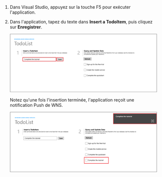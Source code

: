 
1. Dans Visual Studio, appuyez sur la touche F5 pour exécuter l'application.

2. Dans l'application, tapez du texte dans **Insert a TodoItem**, puis cliquez sur **Enregistrer**.

   	![](./media/mobile-services-windows-store-test-push/mobile-quickstart-push1.png)

   	Notez qu'une fois l'insertion terminée, l'application reçoit une notification Push de WNS.

   	![](./media/mobile-services-windows-store-test-push/mobile-quickstart-push2.png)

<!---HONumber=August15_HO6-->